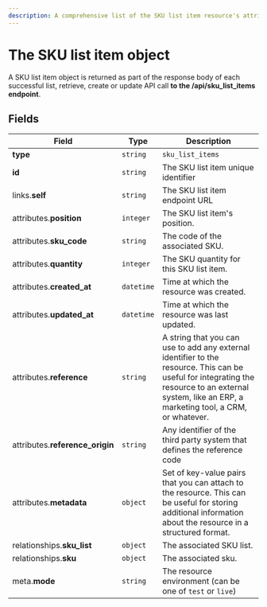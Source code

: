 ```yaml
---
description: A comprehensive list of the SKU list item resource's attributes and relationships.
---
```


# The SKU list item object

A SKU list item object is returned as part of the response body of each successful list, retrieve, create or update API call <b>to the /api/sku_list_items endpoint</b>.

## Fields

| Field          | Type     | Description                                  |
| -------------- | -------- | -------------------------------------------- |
| **type**       | `string` | `sku_list_items`                        |
| **id**         | `string` | The SKU list item unique identifier  |
| links.**self** | `string` | The SKU list item endpoint URL       |
| attributes.**position** | `integer` | The SKU list item's position. |
| attributes.**sku_code** | `string` | The code of the associated SKU. |
| attributes.**quantity** | `integer` | The SKU quantity for this SKU list item. |
| attributes.**created_at** | `datetime` | Time at which the resource was created. |
| attributes.**updated_at** | `datetime` | Time at which the resource was last updated. |
| attributes.**reference** | `string` | A string that you can use to add any external identifier to the resource. This can be useful for integrating the resource to an external system, like an ERP, a marketing tool, a CRM, or whatever. |
| attributes.**reference_origin** | `string` | Any identifier of the third party system that defines the reference code |
| attributes.**metadata** | `object` | Set of key-value pairs that you can attach to the resource. This can be useful for storing additional information about the resource in a structured format. |
| relationships.**sku_list** | `object` | The associated SKU list. |
| relationships.**sku** | `object` | The associated sku. |
| meta.**mode** | `string` | The resource environment \(can be one of `test` or `live`\) |

